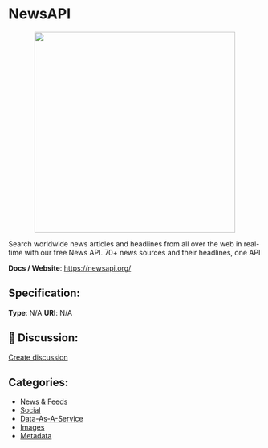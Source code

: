 # NewsAPI
<p align="center">
    <img width="400" src="https://raw.githubusercontent.com/apis-list/apis-list/apis/newsapi/logo_256x256.png" />
</p>

Search worldwide news articles and headlines from all over the web in real-time with our free News API. 70+ news sources and their headlines, one API

**Docs / Website**: https://newsapi.org/

## Specification:
**Type**:  N/A 
**URI**:  N/A 

## 💬 Discussion:
[Create discussion](link)

## Categories:
- [News & Feeds](https://github.com/apis-list/apis-list#news-and-feeds)
- [Social](https://github.com/apis-list/apis-list#social)
- [Data-As-A-Service](https://github.com/apis-list/apis-list#data-as-a-service)
- [Images](https://github.com/apis-list/apis-list#images)
- [Metadata](https://github.com/apis-list/apis-list#metadata)






